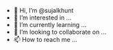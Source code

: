 - 👋 Hi, I’m @sujalkhunt
- 👀 I’m interested in ...
- 🌱 I’m currently learning ...
- 💞️ I’m looking to collaborate on ...
- 📫 How to reach me ...

<!---
sujalkhunt/sujalkhunt is a ✨ special ✨ repository because its `README.md` (this file) appears on your GitHub profile.
You can click the Preview link to take a look at your changes.
--->

